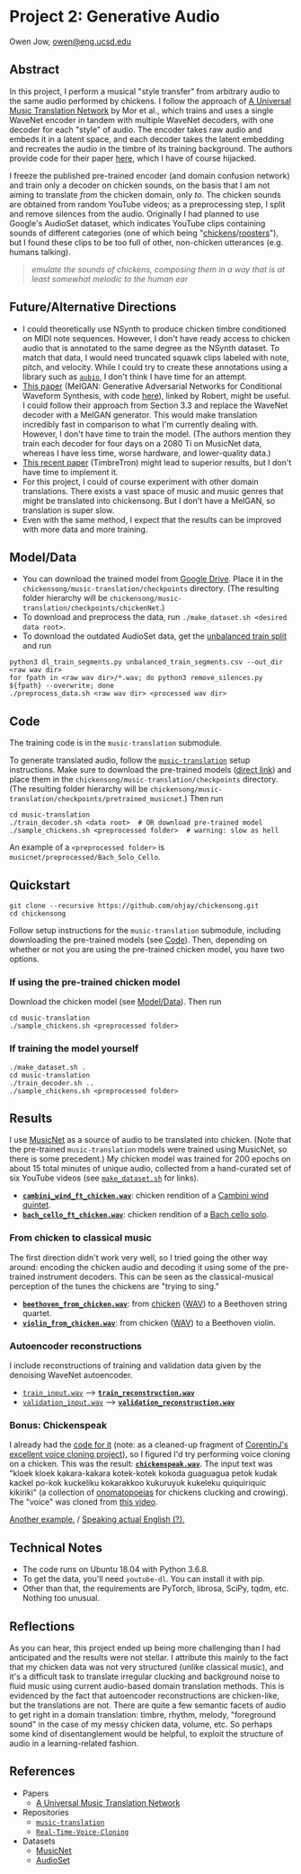# Project 2: Generative Audio

Owen Jow, owen@eng.ucsd.edu

## Abstract

In this project, I perform a musical "style transfer" from arbitrary audio to the same audio performed by chickens. I follow the approach of [A Universal Music Translation Network](https://arxiv.org/pdf/1805.07848.pdf) by Mor et al., which trains and uses a single WaveNet encoder in tandem with multiple WaveNet decoders, with one decoder for each "style" of audio. The encoder takes raw audio and embeds it in a latent space, and each decoder takes the latent embedding and recreates the audio in the timbre of its training background. The authors provide code for their paper [here](https://github.com/facebookresearch/music-translation), which I have of course hijacked.

I freeze the published pre-trained encoder (and domain confusion network) and train only a decoder on chicken sounds, on the basis that I am not aiming to translate _from_ the chicken domain, only _to_. The chicken sounds are obtained from random YouTube videos; as a preprocessing step, I split and remove silences from the audio. Originally I had planned to use Google's AudioSet dataset, which indicates YouTube clips containing sounds of different categories (one of which being "[chickens](https://research.google.com/audioset/dataset/chicken_rooster.html)/[roosters](https://research.google.com/audioset/ontology/chicken_rooster.html)"),
but I found these clips to be too full of other, non-chicken utterances (e.g. humans talking).

> _emulate the sounds of chickens, composing them in a way that is at least somewhat melodic to the human ear_

## Future/Alternative Directions

- I could theoretically use NSynth to produce chicken timbre conditioned on MIDI note sequences. However, I don't have ready access to chicken audio that is annotated to the same degree as the NSynth dataset. To match that data, I would need truncated squawk clips labeled with note, pitch, and velocity. While I could try to create these annotations using a library such as [`aubio`](https://aubio.org), I don't think I have time for an attempt.
- [This paper](https://arxiv.org/pdf/1910.06711.pdf) (MelGAN: Generative Adversarial Networks for Conditional Waveform Synthesis, with code [here](https://github.com/descriptinc/melgan-neurips)), linked by Robert, might be useful. I could follow their approach from Section 3.3 and replace the WaveNet decoder with a MelGAN generator. This would make translation incredibly fast in comparison to what I'm currently dealing with. However, I don't have time to train the model. (The authors mention they train each decoder for four days on a 2080 Ti on MusicNet data, whereas I have less time, worse hardware, and lower-quality data.)
- [This recent paper](https://arxiv.org/pdf/1811.09620.pdf) (TimbreTron) might lead to superior results, but I don't have time to implement it.
- For this project, I could of course experiment with other domain translations. There exists a vast space of music and music genres that might be translated into chickensong. But I don't have a MelGAN, so translation is super slow.
- Even with the same method, I expect that the results can be improved with more data and more training.

## Model/Data

- You can download the trained model from [Google Drive](https://drive.google.com/file/d/1p8LoXG6CY5FsNFxf4mUFlz7mtZ3CDDJZ/view?usp=sharing). Place it in the `chickensong/music-translation/checkpoints` directory. (The resulting folder hierarchy will be `chickensong/music-translation/checkpoints/chickenNet`.)
- To download and preprocess the data, run `./make_dataset.sh <desired data root>`.
- To download the outdated AudioSet data, get the [unbalanced train split](https://research.google.com/audioset/download.html) and run
```
python3 dl_train_segments.py unbalanced_train_segments.csv --out_dir <raw wav dir>
for fpath in <raw wav dir>/*.wav; do python3 remove_silences.py ${fpath} --overwrite; done
./preprocess_data.sh <raw wav dir> <processed wav dir>
```

## Code

The training code is in the `music-translation` submodule.

To generate translated audio, follow the [`music-translation`](https://github.com/chickensong/music-translation) setup instructions. Make sure to download the pre-trained models ([direct link](https://dl.fbaipublicfiles.com/music-translation/pretrained_musicnet.zip)) and place them in the `chickensong/music-translation/checkpoints` directory. (The resulting folder hierarchy will be `chickensong/music-translation/checkpoints/pretrained_musicnet`.) Then run
```
cd music-translation
./train_decoder.sh <data root>  # OR download pre-trained model
./sample_chickens.sh <preprocessed folder>  # warning: slow as hell
```
An example of a `<preprocessed folder>` is `musicnet/preprocessed/Bach_Solo_Cello`.

## Quickstart

```
git clone --recursive https://github.com/ohjay/chickensong.git
cd chickensong
```
Follow setup instructions for the `music-translation` submodule, including downloading the pre-trained models (see [Code](https://github.com/ohjay/chickensong#code)). Then, depending on whether or not you are using the pre-trained chicken model, you have two options.

### If using the pre-trained chicken model
Download the chicken model (see [Model/Data](https://github.com/ohjay/chickensong#modeldata)). Then run
```
cd music-translation
./sample_chickens.sh <preprocessed folder>
```

### If training the model yourself
```
./make_dataset.sh .
cd music-translation
./train_decoder.sh ..
./sample_chickens.sh <preprocessed folder>
```

## Results

I use [MusicNet](https://homes.cs.washington.edu/~thickstn/musicnet.html) as a source of audio to be translated into chicken. (Note that the pre-trained `music-translation` models were trained using MusicNet, so there is some precedent.) My chicken model was trained for 200 epochs on about 15 total minutes of unique audio, collected from a hand-curated set of six YouTube videos (see [`make_dataset.sh`](https://github.com/ohjay/chickensong/blob/master/make_dataset.sh) for links).

- [**`cambini_wind_ft_chicken.wav`**](https://drive.google.com/file/d/1baf4mkBw-xL56-2pB9BOdmGRPXTQtJ45/view?usp=sharing): chicken rendition of a [Cambini wind quintet](https://drive.google.com/file/d/1KZPKWLSAtANjqyqZmsshKPDkG_3k5BRw/view?usp=sharing).
- [**`bach_cello_ft_chicken.wav`**](https://drive.google.com/file/d/1eqmXrrtqt2meE1NTdRAX3LDSyGf_ttmS/view?usp=sharing): chicken rendition of a [Bach cello solo](https://drive.google.com/file/d/1IFbcnpKFjkJJ87Hdld5LSB1Q2saElbb9/view?usp=sharing).

### From chicken to classical music

The first direction didn't work very well, so I tried going the other way around: encoding the chicken audio and decoding it using some of the pre-trained instrument decoders. This can be seen as the classical-musical perception of the tunes the chickens are "trying to sing."

- [**`beethoven_from_chicken.wav`**](https://drive.google.com/file/d/1ca4BJ5Id0F09ObEGCQEIop34MXw72R3f/view?usp=sharing): from [chicken](https://www.youtube.com/watch?v=IpNgah-e6v4) ([WAV](https://drive.google.com/file/d/1xPADH_D3cIqdZAPtX1JUSN1YjHsX-CAi/view?usp=sharing)) to a Beethoven string quartet.
- [**`violin_from_chicken.wav`**](https://drive.google.com/file/d/11phXCaam2sqDmK99X1sHD78k1P10nPFe/view?usp=sharing): from chicken ([WAV](https://drive.google.com/file/d/1DC2FlJIdmMOEk_MLlAX1pqEy1m5uSNWg/view?usp=sharing)) to a Beethoven violin.

### Autoencoder reconstructions

I include reconstructions of training and validation data given by the denoising WaveNet autoencoder.

- [`train_input.wav`](https://drive.google.com/file/d/1MpWNYzBp0Pnx_fKSM-CBy-Nd4WM9NiMb/view?usp=sharing) --> [**`train_reconstruction.wav`**](https://drive.google.com/file/d/13HJznavpoNeJO3upARbL8j2_NzIrufya/view?usp=sharing)
- [`validation_input.wav`](https://drive.google.com/file/d/1fzG0RqO2KEpjjLaxFmYONZv5c-cqEBq3/view?usp=sharing) --> [**`validation_reconstruction.wav`**](https://drive.google.com/file/d/1FMDvvxaxE86J5oy4jMPgzYN6VSe_-sVJ/view?usp=sharing)

### Bonus: Chickenspeak

I already had the [code for it](https://github.com/ohjay/visual-questioner/blob/master/tts.py) (note: as a cleaned-up fragment of [CorentinJ's excellent voice cloning project](https://github.com/CorentinJ/Real-Time-Voice-Cloning)), so I figured I'd try performing voice cloning on a chicken. This was the result: [**`chickenspeak.wav`**](https://drive.google.com/file/d/14XQlXCi2IB_jrGRVVVKD8gVfMRqS47qC/view?usp=sharing). The input text was "kloek kloek kakara-kakara	kotek-kotek kokoda guaguagua petok kudak kackel po-kok kuckeliku kokarakkoo kukuruyuk kukeleku quiquiriquic kikiriki" (a collection of [onomatopoeias](https://en.wikipedia.org/wiki/Cross-linguistic_onomatopoeias#Animal_sounds) for chickens clucking and crowing). The "voice" was cloned from [this video](https://www.youtube.com/watch?v=Y2qWdZzSKkw).

[Another example.](https://drive.google.com/file/d/1jNp1IaQwvg7IEzsByd9HXte-pfp-w-nA/view?usp=sharing) / [Speaking actual English (?).](https://drive.google.com/file/d/1xj9Dfk0EgWN8qCKRNvsgacsphm5SNg5n/view?usp=sharing)

## Technical Notes

- The code runs on Ubuntu 18.04 with Python 3.6.8.
- To get the data, you'll need `youtube-dl`. You can install it with pip.
- Other than that, the requirements are PyTorch, librosa, SciPy, tqdm, etc. Nothing too unusual.

## Reflections

As you can hear, this project ended up being more challenging than I had anticipated and the results were not stellar. I attribute this mainly to the fact that my chicken data was not very structured (unlike classical music), and it's a difficult task to translate irregular clucking and background noise to fluid music using current audio-based domain translation methods. This is evidenced by the fact that autoencoder reconstructions are chicken-like, but the translations are not. There are quite a few semantic facets of audio to get right in a domain translation: timbre, rhythm, melody, "foreground sound" in the case of my messy chicken data, volume, etc. So perhaps some kind of disentanglement would be helpful, to exploit the structure of audio in a learning-related fashion.

## References

- Papers
  - [A Universal Music Translation Network](https://arxiv.org/pdf/1805.07848.pdf)
- Repositories
  - [`music-translation`](https://github.com/facebookresearch/music-translation)
  - [`Real-Time-Voice-Cloning`](https://github.com/CorentinJ/Real-Time-Voice-Cloning)
- Datasets
  - [MusicNet](https://homes.cs.washington.edu/~thickstn/musicnet.html)
  - [AudioSet](https://research.google.com/audioset)
